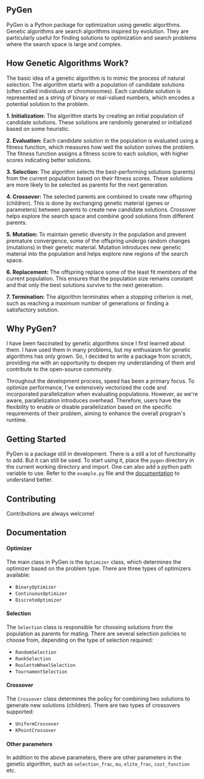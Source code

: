 ## PyGen

PyGen is a Python package for optimization using genetic algorithms. Genetic algorithms are search algorithms inspired by evolution. They are particularly useful for finding solutions to optimization and search problems where the search space is large and complex.


## How Genetic Algorithms Work?

The basic idea of a genetic algorithm is to mimic the process of natural selection. The algorithm starts with a population of candidate solutions (often called individuals or chromosomes). Each candidate solution is represented as a string of binary or real-valued numbers, which encodes a potential solution to the problem.

**1. Initialization:** The algorithm starts by creating an initial population of candidate solutions. These solutions are randomly generated or initialized based on some heuristic.

**2. Evaluation:** Each candidate solution in the population is evaluated using a fitness function, which measures how well the solution solves the problem. The fitness function assigns a fitness score to each solution, with higher scores indicating better solutions.

**3. Selection:** The algorithm selects the best-performing solutions (parents) from the current population based on their fitness scores. These solutions are more likely to be selected as parents for the next generation.

**4. Crossover:** The selected parents are combined to create new offspring (children). This is done by exchanging genetic material (genes or parameters) between parents to create new candidate solutions. Crossover helps explore the search space and combine good solutions from different parents.

**5. Mutation:** To maintain genetic diversity in the population and prevent premature convergence, some of the offspring undergo random changes (mutations) in their genetic material. Mutation introduces new genetic material into the population and helps explore new regions of the search space.

**6. Replacement:** The offspring replace some of the least fit members of the current population. This ensures that the population size remains constant and that only the best solutions survive to the next generation.

**7. Termination:** The algorithm terminates when a stopping criterion is met, such as reaching a maximum number of generations or finding a satisfactory solution.

## Why PyGen?

I have been fascinated by genetic algorithms since I first learned about them. I have used them in many problems, but my enthusiasm for genetic algorithms has only grown. So, I decided to write a package from scratch, providing me with an opportunity to deepen my understanding of them and contribute to the open-source community.


Throughout the development process, speed has been a primary focus. To optimize performance, I've extensively vectorized the code and incorporated parallelization when evaluating populations. However, as we're aware, parallelization introduces overhead. Therefore, users have the flexibility to enable or disable parallelization based on the specific requirements of their problem, aiming to enhance the overall program's runtime.




## Getting Started

PyGen is a package still in development. There is a still a lot of functionality to add. But it can still be used. To start using it, place the `pygen` directory in the current working directory and import. One can also add a python path variable to use. Refer to the `example.py` file and the [documentation](https://github.com/harsha-desaraju/PyGen?tab=readme-ov-file#documentation) to understand better.
## Contributing

Contributions are always welcome!


## Documentation

#### Optimizer
The main class in PyGen is the `Optimizer` class, which determines the optimizer based on the problem type. There are three types of optimizers available:

- `BinaryOptimizer`
- `ContinuousOptimizer`
- `DiscreteOptimizer`


#### Selection
The `Selection` class is responsible for choosing solutions from the population as parents for mating. There are several selection policies to choose from, depending on the type of selection required:


- `RandomSelection`
- `RankSelection`
- `RouletteWheelSelection`
- `TournamentSelection`

#### Crossover
The `Crossover` class determines the policy for combining two solutions to generate new solutions (children). There are two types of crossovers supported:


- `UniformCrossover`
- `KPointCrossover`

#### Other parameters
In addition to the above parameters, there are other parameters in the genetic algorithm, such as `selection_frac`, `mu`, `elite_frac`, `cost_function` etc.



